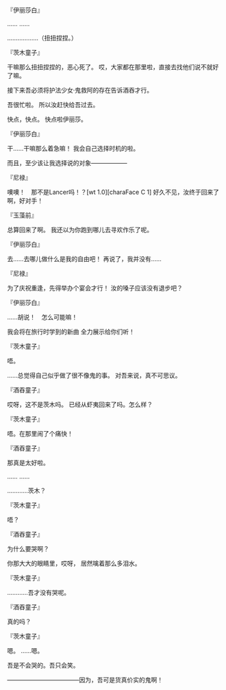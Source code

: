 『伊丽莎白』

……
……

………………（扭扭捏捏。）

『茨木童子』

干嘛那么扭扭捏捏的，恶心死了。
哎，大家都在那里啦，直接去找他们说不就好了嘛。

接下来吾必须将护法少女·鬼救阿的存在告诉酒吞才行。

吾很忙啦。
所以汝赶快给吾过去。

快点，快点。
快点啦伊丽莎。

『伊丽莎白』

干……干嘛那么着急嘛！
我会自己选择时机的啦。

而且，至少该让我选择说的对象——————

『尼禄』

噢噢！　那不是Lancer吗！？[wt 1.0][charaFace C 1]
好久不见，汝终于回来了啊，好对手！

『玉藻前』

总算回来了啊。
我还以为你跑到哪儿去寻欢作乐了呢。

『伊丽莎白』

去……去哪儿做什么是我的自由吧！
再说了，我并没有……

『尼禄』

为了庆祝重逢，先得举办个宴会才行！
汝的嗓子应该没有退步吧？

『伊丽莎白』

……胡说！　怎么可能嘛！

我会将在旅行时学到的新曲
全力展示给你们听！

『茨木童子』

唔。

……总觉得自己似乎做了很不像鬼的事。
对吾来说，真不可思议。

『酒吞童子』

哎呀，这不是茨木吗。
已经从虾夷回来了吗。怎么样？

『茨木童子』

唔。在那里闹了个痛快！

『酒吞童子』

那真是太好啦。

……
……

…………茨木？

『茨木童子』

唔？

『酒吞童子』

为什么要哭啊？

你那大大的眼睛里，哎呀，
居然噙着那么多泪水。

『茨木童子』

…………吾才没有哭呢。

『酒吞童子』

真的吗？

『茨木童子』

嗯。
……嗯。

吾是不会哭的。吾只会笑。

————————————因为，吾可是货真价实的鬼啊！

